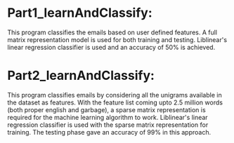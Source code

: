 # Part1_learnAndClassify:
This program classifies the emails based on user defined features.
A full matrix representation model is used for both training and testing.
Liblinear's linear regression classifier is used and an accuracy of 50% is achieved.


# Part2_learnAndClassify:
This program classifies emails by considering all the unigrams available in the dataset as features.
With the feature list coming upto 2.5 million words (both proper english and garbage), 
a sparse matrix representation is required for the machine learning algorithm to work.
Liblinear's linear regression classifier is used with the sparse matrix representation for training. 
The testing phase gave an accuracy of 99% in this approach.